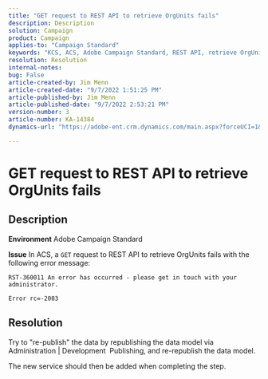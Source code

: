 ```yaml
---
title: "GET request to REST API to retrieve OrgUnits fails"
description: Description
solution: Campaign
product: Campaign
applies-to: "Campaign Standard"
keywords: "KCS, ACS, Adobe Campaign Standard, REST API, retrieve OrgUnits, fail, republish, data model"
resolution: Resolution
internal-notes: 
bug: False
article-created-by: Jim Menn
article-created-date: "9/7/2022 1:51:25 PM"
article-published-by: Jim Menn
article-published-date: "9/7/2022 2:53:21 PM"
version-number: 3
article-number: KA-14384
dynamics-url: "https://adobe-ent.crm.dynamics.com/main.aspx?forceUCI=1&pagetype=entityrecord&etn=knowledgearticle&id=f6147927-b42e-ed11-9db1-0022480866ad"

---
```

# GET request to REST API to retrieve OrgUnits fails

## Description


<b>Environment</b>
 Adobe Campaign Standard

<b>Issue</b>
 In ACS, a `GET` request to REST API to retrieve OrgUnits fails with the following error message:


```
RST-360011 An error has occurred - please get in touch with your administrator.

Error rc=-2003
```



## Resolution


Try to "re-publish" the data by republishing the data model via Administration | Development  Publishing, and re-republish the data model.

The new service should then be added when completing the step.
